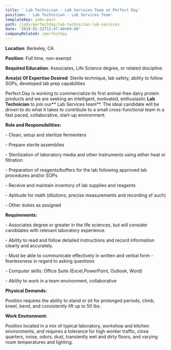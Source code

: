 ```yaml
---
title: ' Lab Technician - Lab Services Team at Perfect Day'
position: ' Lab Technician - Lab Services Team'
templateKey: jobs-post
path: /jobs/perfectday/lab-technician-lab-services
date: '2019-02-12T12:47:40+04:00'
companyRelated: /perfectday
---
```

**Location**: Berkeley, CA

**Position**: Full time, non-exempt

**Required Education**: Associates, Life Science degree, or related discipline.

**Area(s) Of Expertise Desired**: Sterile technique, lab safety, ability to follow SOPs, developed lab prep capabilities



Perfect Day is working to commercialize its first animal-free dairy protein products and we are seeking an intelligent, motivated, enthusiastic **Lab Technician** to join our** Lab Services team**. The ideal candidate will be driven to do what it takes to contribute to a small cross-functional team in a fast paced, collaborative, start-up environment.

**Role and Responsibilities:**

\- Clean, setup and sterilize fermenters

\- Prepare sterile assemblies

\- Sterilization of laboratory media and other instruments using either heat or filtration

\- Preparation of reagents/buffers for the lab following approved lab procedures and/or SOPs

\- Receive and maintain inventory of lab supplies and reagents

\- Aptitude for math (dilutions, precise measurements and recording of such)

\- Other duties as assigned



**Requirements:**

\- Associates degree or greater in the life sciences, but will consider candidates with relevant laboratory experience.

\- Ability to read and follow detailed instructions and record information clearly and accurately.

\- Must be able to communicate effectively in written and verbal form - fearlessness in regard to asking questions

\- Computer skills: Office Suite (Excel,PowerPoint, Outlook, Word)

\- Ability to work in a team environment, collaborative



**Physical Demands:**

Position requires the ability to stand or sit for prolonged periods, climb, kneel, bend, and consistently lift up to 50 lbs.

 

**Work Environment:**

Position located in a mix of typical laboratory, workshop and kitchen environments, and requires a tolerance for high worker traffic, close quarters, noise, odors, dust, transiently wet and dirty floors, and varying room temperatures and lighting.
